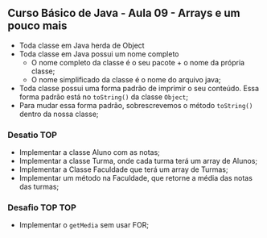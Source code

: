 ## Curso Básico de Java - Aula 09 - Arrays e um pouco mais



* Toda classe em Java herda de Object
* Toda classe em Java possui um nome completo
    * O nome completo da classe é o seu pacote + o nome da própria classe;
    * O nome simplificado da classe é o nome do arquivo java;
* Toda classe possui uma forma padrão de imprimir o seu conteúdo. Essa forma padrão está no `toString()` da classe `Object`;
* Para mudar essa forma padrão, sobrescrevemos o método `toString()` dentro da nossa classe;



### Desatio TOP
* Implementar a classe Aluno com as notas;
* Implementar a classe Turma, onde cada turma terá um array de Alunos;
* Implementar a Classe Faculdade que terá um array de Turmas;
* Implementar um método na Faculdade, que retorne a média das notas das turmas;

### Desafio TOP TOP
* Implementar o `getMedia` sem usar FOR;